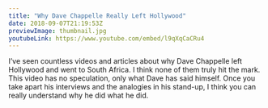```yaml
---
title: "Why Dave Chappelle Really Left Hollywood"
date: 2018-09-07T21:19:53Z
previewImage: thumbnail.jpg
youtubeLink: https://www.youtube.com/embed/l9qXqCaCRu4
---
```


I’ve seen countless videos and articles about why Dave Chappelle left Hollywood and went to South Africa. I think none of them truly hit the mark. This video has no speculation, only what Dave has said himself. Once you take apart his interviews and the analogies in his stand-up, I think you can really understand why he did what he did.
